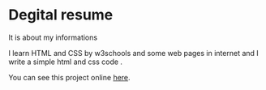 # Degital resume

It is about my informations 

I learn HTML and CSS by w3schools and some web pages in internet and I write a simple html and css code .

You can see this project online [here](https://AliHosseinPour85.github.io/degital-resume).
